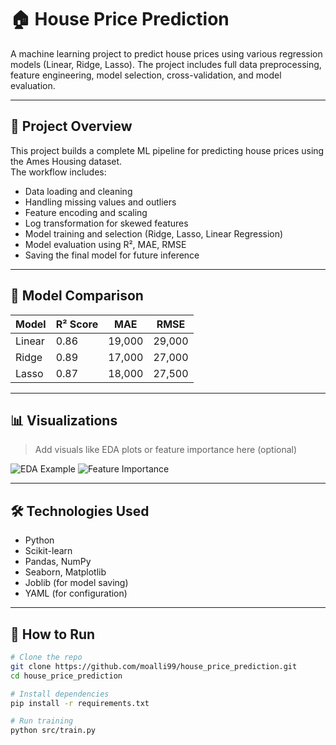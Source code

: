# 🏠 House Price Prediction

A machine learning project to predict house prices using various regression models (Linear, Ridge, Lasso). The project includes full data preprocessing, feature engineering, model selection, cross-validation, and model evaluation.

---

## 📌 Project Overview

This project builds a complete ML pipeline for predicting house prices using the Ames Housing dataset.  
The workflow includes:

- Data loading and cleaning
- Handling missing values and outliers
- Feature encoding and scaling
- Log transformation for skewed features
- Model training and selection (Ridge, Lasso, Linear Regression)
- Model evaluation using R², MAE, RMSE
- Saving the final model for future inference

---

## 🧪 Model Comparison

| Model           | R² Score | MAE      | RMSE     |
|----------------|----------|----------|----------|
| Linear         | 0.86     | 19,000   | 29,000   |
| Ridge          | 0.89     | 17,000   | 27,000   |
| Lasso          | 0.87     | 18,000   | 27,500   |

---

## 📊 Visualizations

> Add visuals like EDA plots or feature importance here (optional)

![EDA Example](images/eda_sample.png)
![Feature Importance](images/feature_importance.png)

---

## 🛠️ Technologies Used

- Python
- Scikit-learn
- Pandas, NumPy
- Seaborn, Matplotlib
- Joblib (for model saving)
- YAML (for configuration)

---

## 🚀 How to Run

```bash
# Clone the repo
git clone https://github.com/moalli99/house_price_prediction.git
cd house_price_prediction

# Install dependencies
pip install -r requirements.txt

# Run training
python src/train.py

